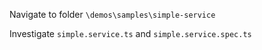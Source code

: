 Navigate to folder `\demos\samples\simple-service`

Investigate `simple.service.ts` and `simple.service.spec.ts`
